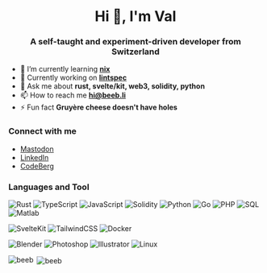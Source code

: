 <h1 align="center">Hi 👋, I'm Val</h1>
<h3 align="center">A self-taught and experiment-driven developer from Switzerland</h3>

- 🌱 I’m currently learning **[nix](https://nixos.org/)**
- 🔨 Currently working on **[lintspec](https://github.com/beeb/lintspec)**
- 💬 Ask me about **rust, svelte/kit, web3, solidity, python**
- 📫 How to reach me **hi@beeb.li**
- ⚡ Fun fact **Gruyère cheese doesn't have holes**

### Connect with me

- [Mastodon](https://hachyderm.io/@beeb)
- [LinkedIn](https://linkedin.com/in/vbersier)
- [CodeBerg](https://codeberg.org/beeb)

### Languages and Tool

![Rust](https://img.shields.io/badge/rust-f8560f?style=for-the-badge&logo=rust)
![TypeScript](https://img.shields.io/badge/typescript-007bcc?style=for-the-badge&logo=typescript&logoColor=white)
![JavaScript](https://img.shields.io/badge/javascript-f8dc3d?style=for-the-badge&logo=javascript&logoColor=2e2e2c)
![Solidity](https://img.shields.io/badge/solidity-43398f?style=for-the-badge&logo=solidity)
![Python](https://img.shields.io/badge/python-ffd94e?style=for-the-badge&logo=python)
![Go](https://img.shields.io/badge/go-00aed9?style=for-the-badge&logo=go&logoColor=white)
![PHP](https://img.shields.io/badge/php-777bb3?style=for-the-badge&logo=php&logoColor=white)
![SQL](https://img.shields.io/badge/sql-green?style=for-the-badge&logo=postgresql&logoColor=white)
![Matlab](https://img.shields.io/badge/matlab-orange?style=for-the-badge)

![SvelteKit](https://img.shields.io/badge/sveltekit-white?style=for-the-badge&logo=svelte)
![TailwindCSS](https://img.shields.io/badge/tailwind-1ab6bd?style=for-the-badge&logo=tailwindcss&logoColor=white)
![Docker](https://img.shields.io/badge/docker-006eb5?style=for-the-badge&logo=docker&logoColor=white)

![Blender](https://img.shields.io/badge/blender-eb750d?style=for-the-badge&logo=blender&logoColor=white)
![Photoshop](https://img.shields.io/badge/photoshop-blue?style=for-the-badge)
![Illustrator](https://img.shields.io/badge/illustrator-orange?style=for-the-badge)
![Linux](https://img.shields.io/badge/linux-gray?style=for-the-badge&logo=linux)

<p><img align="left" src="https://github-readme-stats.vercel.app/api/top-langs?username=beeb&show_icons=true&theme=dark&locale=en&layout=compact" alt="beeb" /></p>

<p>&nbsp;<img align="center" src="https://github-readme-stats.vercel.app/api?username=beeb&show_icons=true&theme=dark&locale=en" alt="beeb" /></p>
